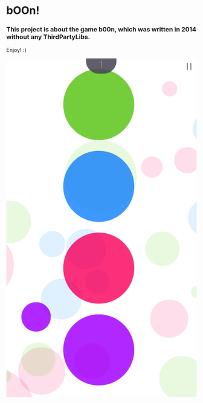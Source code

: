 
# bOOn!


### This project is about the game b00n, which was written in 2014 without any ThirdPartyLibs. 


Enjoy! :)


![Alt text](/screen.png?raw=true "Screenshot of b00n")

